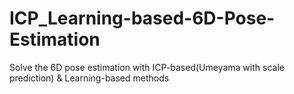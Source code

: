 # ICP_Learning-based-6D-Pose-Estimation
Solve the 6D pose estimation with ICP-based(Umeyama with scale prediction) &amp; Learning-based methods
